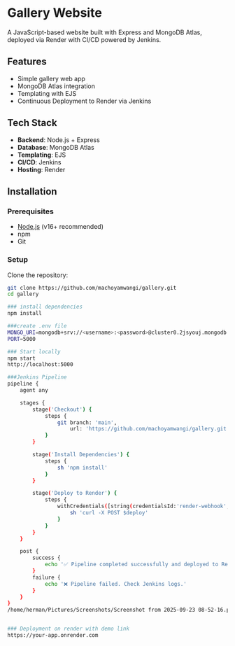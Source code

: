 # Gallery Website

A JavaScript-based website built with Express and MongoDB Atlas, deployed via Render with CI/CD powered by Jenkins.

## Features
- Simple gallery web app
- MongoDB Atlas integration
- Templating with EJS
- Continuous Deployment to Render via Jenkins

## Tech Stack
- **Backend**: Node.js + Express
- **Database**: MongoDB Atlas
- **Templating**: EJS
- **CI/CD**: Jenkins
- **Hosting**: Render

## Installation

### Prerequisites
- [Node.js](https://nodejs.org/) (v16+ recommended)
- npm
- Git

### Setup
Clone the repository:
```bash
git clone https://github.com/machoyamwangi/gallery.git
cd gallery

### install dependencies
npm install

###create .env file
MONGO_URI=mongodb+srv://<username>:<password>@cluster0.2jsyouj.mongodb.net/darkroom?retryWrites=true&w=majority
PORT=5000

### Start locally
npm start
http://localhost:5000

###Jenkins Pipeline
pipeline {
    agent any

    stages {
        stage('Checkout') {
            steps {
                git branch: 'main',
                    url: 'https://github.com/machoyamwangi/gallery.git'
            }
        }

        stage('Install Dependencies') {
            steps {
                sh 'npm install'
            }
        }

        stage('Deploy to Render') {
            steps {
                withCredentials([string(credentialsId:'render-webhook', variable:'deploy')]) {
                    sh 'curl -X POST $deploy'
                }
            }
        }
    }

    post {
        success {
            echo '✅ Pipeline completed successfully and deployed to Render!'
        }
        failure {
            echo '❌ Pipeline failed. Check Jenkins logs.'
        }
    }
}
/home/herman/Pictures/Screenshots/Screenshot from 2025-09-23 08-52-16.png /home/herman/Pictures/Screenshots/Screenshot from 2025-09-23 08-54-18.png /home/herman/Pictures/Screenshots/Screenshot from 2025-09-23 08-56-08.png /home/herman/Pictures/Screenshots/Screenshot from 2025-09-23 08-56-27.png


### Deployment on render with demo link
https://your-app.onrender.com

